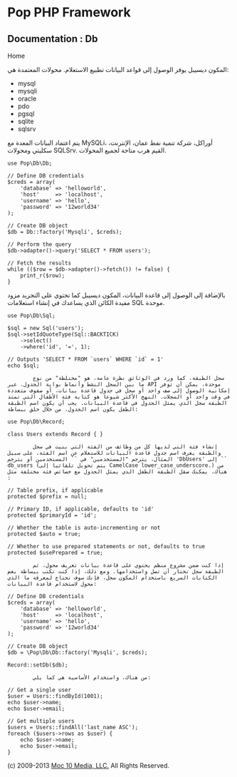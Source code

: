 Pop PHP Framework
=================

Documentation : Db
------------------

Home

المكون ديسيبل يوفر الوصول إلى قواعد البيانات تطبيع الاستعلام. محولات
المعتمدة هي:

-   mysql
-   mysqli
-   oracle
-   pdo
-   pgsql
-   sqlite
-   sqlsrv

يتم اعتماد البيانات المعدة مع MySQLi، أوراكل، شركة تنمية نفط عمان،
الإنترنت، سكليتي ومحولات SQLSrv. القيم هرب متاحة لجميع المحولات.

    use Pop\Db\Db;

    // Define DB credentials
    $creds = array(
        'database' => 'helloworld',
        'host'     => 'localhost',
        'username' => 'hello',
        'password' => '12world34'
    );

    // Create DB object
    $db = Db::factory('Mysqli', $creds);

    // Perform the query
    $db->adapter()->query('SELECT * FROM users');

    // Fetch the results
    while (($row = $db->adapter()->fetch()) != false) {
        print_r($row);
    }

بالإضافة إلى الوصول إلى قاعدة البيانات، المكون ديسيبل كما تحتوي على
التجريد مزود مفيدة الكائن الذي يساعدك في إنشاء استعلامات SQL موحدة.

    use Pop\Db\Sql;

    $sql = new Sql('users');
    $sql->setIdQuoteType(Sql::BACKTICK)
        ->select()
        ->where('id', '=', 1);

    // Outputs 'SELECT * FROM `users` WHERE `id` = 1'
    echo $sql;

            سجل الطبقة، كما ورد في الوثائق نظرة عامة، هو "مختلطة" من نوع ما بين السجل النشط وأنماط بوابة الجدول. عبر API موحدة، يمكن أن توفر إمكانية الوصول إلى صف واحد أو سجل في جدول قاعدة بيانات، أو صفوف متعددة في وقت واحد أو السجلات. النهج الأكثر شيوعا هو كتابة فئة الأطفال التي تمتد الطبقة سجل الذي يمثل الجدول في قاعدة البيانات. يجب أن يكون اسم الطبقة الطفل يكون اسم الجدول. من خلال خلق ببساطة:

    use Pop\Db\Record;

    class Users extends Record { }

            إنشاء فئة التي لديها كل من وظائف من الفئة التي بنيت في سجل والطبقة يعرف اسم جدول قاعدة البيانات للاستعلام عن اسم الفئة. على سبيل المثال، يترجم "المستخدمين" في `` المستخدمين أو يترجم 'DbUsers' إلى `` db_users (يتم تحويل تلقائيا إلى CamelCase lower_case_underscore.) من هناك، يمكنك صقل الطبقة الطفل الذي يمثل الجدول مع خصائص فئة مختلفة مثل :

    // Table prefix, if applicable
    protected $prefix = null;

    // Primary ID, if applicable, defaults to 'id'
    protected $primaryId = 'id';

    // Whether the table is auto-incrementing or not
    protected $auto = true;

    // Whether to use prepared statements or not, defaults to true
    protected $usePrepared = true;

            إذا كنت ضمن مشروع منظم يحتوي على قاعدة بيانات تعريف محول، ثم الطبقة سجل تختار أن تصل واستخدامها. ومع ذلك، إذا كنت تكتب ببساطة بعض الكتابات السريع باستخدام المكون سجل، فإنك سوف تحتاج لمعرفة ما الذي محول لاستخدام قاعدة البيانات:

    // Define DB credentials
    $creds = array(
        'database' => 'helloworld',
        'host'     => 'localhost',
        'username' => 'hello',
        'password' => '12world34'
    );

    // Create DB object
    $db = \Pop\Db\Db::factory('Mysqli', $creds);

    Record::setDb($db);

            من هناك، واستخدام الأساسية هي كما يلي:

    // Get a single user
    $user = Users::findById(1001);
    echo $user->name;
    echo $user->email;

    // Get multiple users
    $users = Users::findAll('last_name ASC');
    foreach ($users->rows as $user) {
        echo $user->name;
        echo $user->email;
    }

\(c) 2009-2013 [Moc 10 Media, LLC.](http://www.moc10media.com) All
Rights Reserved.
